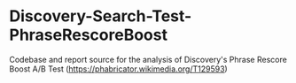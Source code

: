# Discovery-Search-Test-PhraseRescoreBoost
Codebase and report source for the analysis of Discovery's Phrase Rescore Boost A/B Test (https://phabricator.wikimedia.org/T129593)
